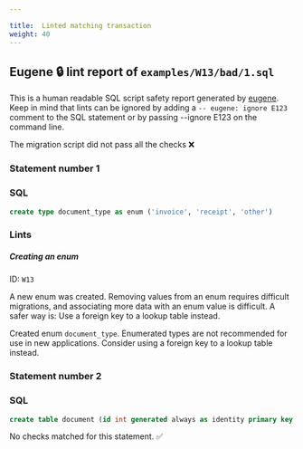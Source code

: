 ```yaml
---

title:  Linted matching transaction
weight: 40
---
```




## Eugene 🔒 lint report of `examples/W13/bad/1.sql`

This is a human readable SQL script safety report generated by [eugene](https://github.com/kaaveland/eugene). Keep in mind that lints can be ignored by adding a `-- eugene: ignore E123` comment to the SQL statement or by passing --ignore E123 on the command line.

The migration script did not pass all the checks ❌

### Statement number 1

### SQL

```sql
create type document_type as enum ('invoice', 'receipt', 'other')
```

### Lints

##### Creating an enum

ID: `W13`

A new enum was created. Removing values from an enum requires difficult migrations, and associating more data with an enum value is difficult. A safer way is: Use a foreign key to a lookup table instead.

Created enum `document_type`. Enumerated types are not recommended for use in new applications. Consider using a foreign key to a lookup table instead.

### Statement number 2

### SQL

```sql
create table document (id int generated always as identity primary key, type document_type)
```

No checks matched for this statement. ✅

